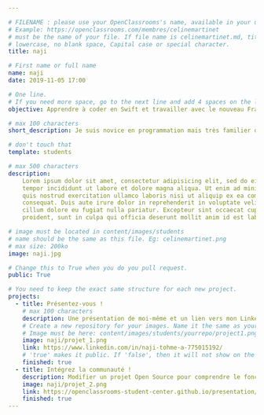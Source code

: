 ```yaml
---

# FILENAME : please use your OpenClassrooms's name, available in your url.
# Example: https://openclassrooms.com/membres/celinemartinet
# must be the name of your file. If file name is celinemartinet.md, title is celinemartinet.
# lowercase, no blank space, Capital case or special character.
title: naji

# First name or full name
name: naji
date: 2019-11-05 17:00

# One line.
# If you need more space, go to the next line and add 4 spaces on the left, as in 'description'.
objective: Apprendre à coder en Swift et travailler avec le nouveau Framework Swift UI

# max 100 characters
short_description: Je suis novice en programmation mais très familier de l'environnement Apple.

# don't touch that
template: students

# max 500 characters
description:
    Lorem ipsum dolor sit amet, consectetur adipisicing elit, sed do eiusmod
    tempor incididunt ut labore et dolore magna aliqua. Ut enim ad minim veniam,
    quis nostrud exercitation ullamco laboris nisi ut aliquip ex ea commodo
    consequat. Duis aute irure dolor in reprehenderit in voluptate velit esse
    cillum dolore eu fugiat nulla pariatur. Excepteur sint occaecat cupidatat non
    proident, sunt in culpa qui officia deserunt mollit anim id est laborum.

# image must be located in content/images/students
# name should be the same as this file. Eg: celinemartinet.png
# max size: 200ko
image: naji.jpg

# Change this to True when you do you pull request.
public: True

# You need to keep the exact same structure for each new project.
projects:
  - title: Présentez-vous !
    # max 100 characters
    description: Une présentation de moi-même et un lien vers mon LinkedIn.
    # Create a new repository for your images. Name it the same as your nickname and profile picture.
    # Image must be here: content/images/students/yourrepo/project1.png
    image: naji/projet_1.png
    link: https://www.linkedin.com/in/naji-tohme-a-775015192/
    # 'true' makes it public. If 'false', then it will not show on the website.
    finished: true
  - title: Intégrez la communauté !
    description: Modifier un projet Open Source pour comprendre le fonctionnement de Git, de Github et des pull requests.
    image: naji/projet_2.png
    link: https://openclassrooms-student-center.github.io/presentation/students/naji.html
    finished: true
---
```

